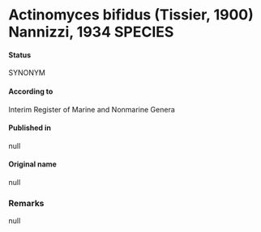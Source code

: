 # Actinomyces bifidus (Tissier, 1900) Nannizzi, 1934 SPECIES

#### Status
SYNONYM

#### According to
Interim Register of Marine and Nonmarine Genera

#### Published in
null

#### Original name
null

### Remarks
null